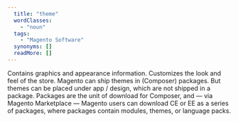 ```yaml
---
  title: "theme"
  wordClasses: 
    - "noun"
  tags: 
    - "Magento Software"
  synonyms: []
  readMore: []
---
```

Contains graphics and appearance information. Customizes the look and feel of the store.
Magento can ship themes in (Composer) packages. But themes can be placed under app / design, which are not shipped in a package. Packages are the unit of download for Composer, and — via Magento Marketplace — Magento users can download CE or EE as a series of packages, where packages contain modules, themes, or language packs.
